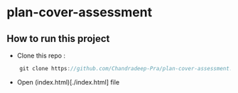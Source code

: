 ﻿# plan-cover-assessment
## How to run this project
- Clone this repo :
```javascript
    git clone https://github.com/Chandradeep-Pra/plan-cover-assessment.git
```
- Open (index.html)[./index.html] file
